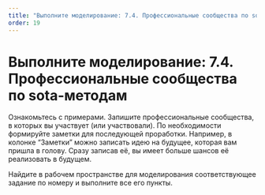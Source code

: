 ```yaml
---
title: "Выполните моделирование: 7.4. Профессиональные сообщества по sota-методам"
order: 19
---
```


# Выполните моделирование: 7.4. Профессиональные сообщества по sota-методам



Ознакомьтесь с примерами. Запишите профессиональные сообщества, в которых вы участвует (или участвовали). По необходимости формируйте заметки для последующей проработки. Например, в колонке “Заметки” можно записать идею на будущее, которая вам пришла в голову. Сразу записав её, вы имеет больше шансов её реализовать в будущем.

Найдите в рабочем пространстве для моделирования соответствующее задание по номеру и выполните все его пункты.

